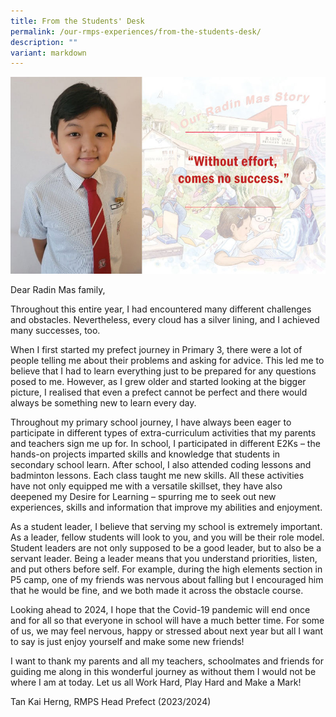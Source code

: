```yaml
---
title: From the Students' Desk
permalink: /our-rmps-experiences/from-the-students-desk/
description: ""
variant: markdown
---
```

![](/images/Student-message.jpg)

Dear Radin Mas family,

Throughout this entire year, I had encountered many different challenges and obstacles. Nevertheless, every cloud has a silver lining, and I achieved many successes, too.

When I first started my prefect journey in Primary 3, there were a lot of people telling me about their problems and asking for advice. This led me to believe that I had to learn everything just to be prepared for any questions posed to me. However, as I grew older and started looking at the bigger picture, I realised that even a prefect cannot be perfect and there would always be something new to learn every day.

Throughout my primary school journey, I have always been eager to participate in different types of extra-curriculum activities that my parents and teachers sign me up for. In school, I participated in different E2Ks – the hands-on projects imparted skills and knowledge that students in secondary school learn. After school, I also attended coding lessons and badminton lessons. Each class taught me new skills. All these activities have not only equipped me with a versatile skillset, they have also deepened my Desire for Learning – spurring me to seek out new experiences, skills and information that improve my abilities and enjoyment.

As a student leader, I believe that serving my school is extremely important. As a leader, fellow students will look to you, and you will be their role model. Student leaders are not only supposed to be a good leader, but to also be a servant leader. Being a leader means that you understand priorities, listen, and put others before self. For example, during the high elements section in P5 camp, one of my friends was nervous about falling but I encouraged him that he would be fine, and we both made it across the obstacle course.

Looking ahead to 2024, I hope that the Covid-19 pandemic will end once and for all so that everyone in school will have a much better time. For some of us, we may feel nervous, happy or stressed about next year but all I want to say is just enjoy yourself and make some new friends!

I want to thank my parents and all my teachers, schoolmates and friends for guiding me along in this wonderful journey as without them I would not be where I am at today. Let us all Work Hard, Play Hard and Make a Mark!

Tan Kai Herng, RMPS Head Prefect (2023/2024)